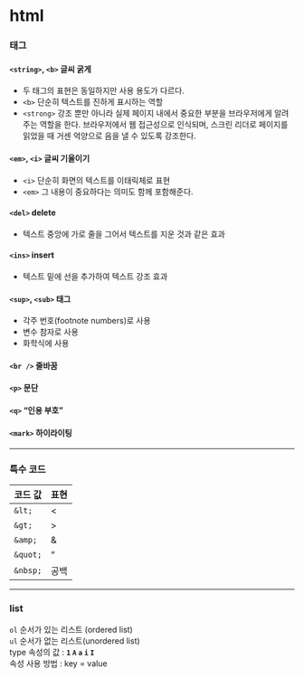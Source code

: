# html
### 태그

#### `<string>`, `<b>` 글씨 굵게
- 두 태그의 표현은 동일하지만 사용 용도가 다르다.
- `<b>` 단순히 텍스트를 진하게 표시하는 역할
- `<strong>` 강조 뿐만 아니라 실제 페이지 내에서 중요한 부분을 브라우저에게 알려주는 역할을 한다.
브라우저에서 웹 접근성으로 인식되며, 스크린 리더로 페이지를 읽었을 때 거센 억양으로 음을 낼 수 있도록 강조한다.

#### `<em>`, `<i>` 글씨 기울이기
- `<i>` 단순히 화면의 텍스트를 이태릭체로 표현
- `<em>` 그 내용이 중요하다는 의미도 함께 포함해준다.

#### `<del>` delete
- 텍스트 중앙에 가로 줄을 그어서 텍스트를 지운 것과 같은 효과

#### `<ins>` insert
- 텍스트 밑에 선을 추가하여 텍스트 강조 효과

#### `<sup>`, `<sub>` 태그
- 각주 번호(footnote numbers)로 사용
- 변수 참자로 사용
- 화학식에 사용

#### `<br />` 줄바꿈
#### `<p>` 문단
#### `<q>` “인용 부호”
#### `<mark>` 하이라이팅

<hr/>

### 특수 코드

| 코드 값 | 표현 |
| --- | --- |
| `&lt;` | < |
| `&gt;` | > |
| `&amp;` | & |
| `&quot;` | “ |
| `&nbsp;` | 공백 |

<hr/>

### list
`ol` 순서가 있는 리스트 (ordered list) <br />
`ul` 순서가 없는 리스트(unordered list) <br />
type 속성의 값 : **`1`  `A`  `a`  `i`  `I`** <br />
속성 사용 방법 : key = value <br />